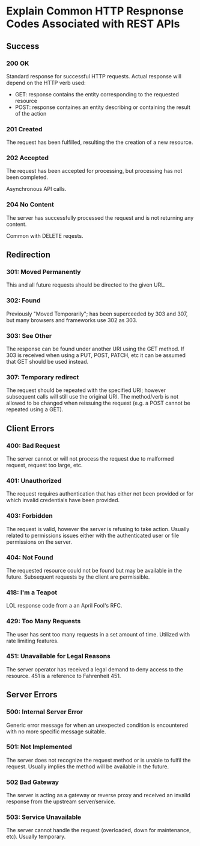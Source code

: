 # Explain Common HTTP Respnonse Codes Associated with REST APIs

## Success

### 200 OK

Standard response for successful HTTP requests. Actual response will depend on the HTTP verb used:

- GET: response contains the entity corresponding to the requested resource
- POST: response containes an entity describing or containing the result of the action

### 201 Created

The request has been fulfilled, resulting the the creation of a new resource.

### 202 Accepted

The request has been accepted for processing, but processing has not been completed.

Asynchronous API calls.

### 204 No Content

The server has successfully processed the request and is not returning any content.

Common with DELETE reqests.

## Redirection

### 301: Moved Permanently

This and all future requests should be directed to the given URL.

### 302: Found

Previously "Moved Temporarily"; has been superceeded by 303 and 307, but many browsers and frameworks use 302 as 303.

### 303: See Other

The response can be found under another URI using the GET method. If 303 is received when using a PUT, POST, PATCH, etc it can be assumed that GET should be used instead.

### 307: Temporary redirect

The request should be repeated with the specified URI; however subsequent calls will still use the original URI. The method/verb is not allowed to be changed when reissuing the request (e.g. a POST cannot be repeated using a GET).

## Client Errors

### 400: Bad Request

The server cannot or will not process the request due to malformed request, request too large, etc.

### 401: Unauthorized

The request requires authentication that has either not been provided or for which invalid credentials have been provided.

### 403: Forbidden

The request is valid, however the server is refusing to take action. Usually related to permissions issues either with the authenticated user or file permissions on the server.

### 404: Not Found

The requested resource could not be found but may be available in the future. Subsequent requests by the client are permissible.

### 418: I'm a Teapot

LOL response code from a an April Fool's RFC.

### 429: Too Many Requests

The user has sent too many requests in a set amount of time. Utilized with rate limiting features.

### 451: Unavailable for Legal Reasons

The server operator has received a legal demand to deny access to the resource. 451 is a reference to Fahrenheit 451.

## Server Errors

### 500: Internal Server Error

Generic error message for when an unexpected condition is encountered with no more specific message suitable.

### 501: Not Implemented

The server does not recognize the request method or is unable to fulfil the request. Usually implies the method will be available in the future.

### 502 Bad Gateway

The server is acting as a gateway or reverse proxy and received an invalid response from the upstream server/service.

### 503: Service Unavailable

The server cannot handle the request (overloaded, down for maintenance, etc). Usually temporary.
